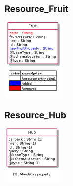 # Resource_Fruit
![Resource_Fruit](Resource_Fruit.png)
# Resource_Hub
![Resource_Hub](Resource_Hub.png)
